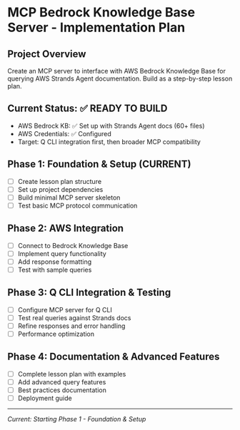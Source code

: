 # MCP Bedrock Knowledge Base Server - Implementation Plan

## Project Overview
Create an MCP server to interface with AWS Bedrock Knowledge Base for querying AWS Strands Agent documentation. Build as a step-by-step lesson plan.

## Current Status: ✅ READY TO BUILD
- AWS Bedrock KB: ✅ Set up with Strands Agent docs (60+ files)
- AWS Credentials: ✅ Configured 
- Target: Q CLI integration first, then broader MCP compatibility

## Phase 1: Foundation & Setup (CURRENT)
- [ ] Create lesson plan structure
- [ ] Set up project dependencies  
- [ ] Build minimal MCP server skeleton
- [ ] Test basic MCP protocol communication

## Phase 2: AWS Integration
- [ ] Connect to Bedrock Knowledge Base
- [ ] Implement query functionality
- [ ] Add response formatting
- [ ] Test with sample queries

## Phase 3: Q CLI Integration & Testing
- [ ] Configure MCP server for Q CLI
- [ ] Test real queries against Strands docs
- [ ] Refine responses and error handling
- [ ] Performance optimization

## Phase 4: Documentation & Advanced Features
- [ ] Complete lesson plan with examples
- [ ] Add advanced query features
- [ ] Best practices documentation
- [ ] Deployment guide

---
*Current: Starting Phase 1 - Foundation & Setup*
